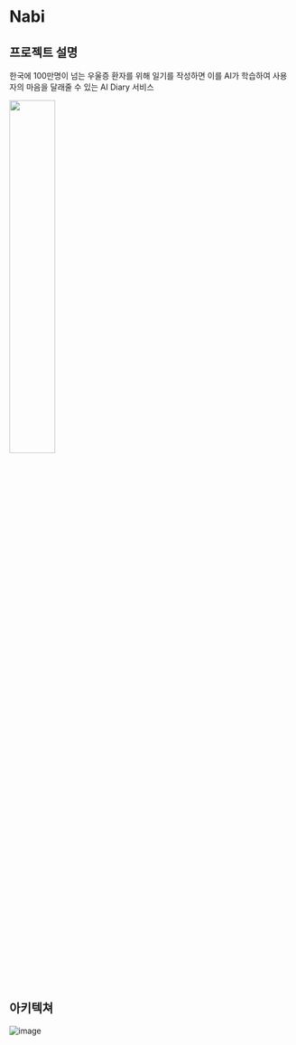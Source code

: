 # Nabi

## 프로젝트 설명

한국에 100만명이 넘는 우울증 환자를 위해 일기를 작성하면 이를 AI가 학습하여 사용자의 마음을 달래줄 수 있는 AI Diary 서비스

<img src="https://github.com/user-attachments/assets/891a2e2c-dd57-4740-b651-6e985e778371" width="40%" height="40%"/>

## 아키텍쳐

![image](https://github.com/user-attachments/assets/f4a9d640-8558-4097-8bfc-d3396fc305eb)
